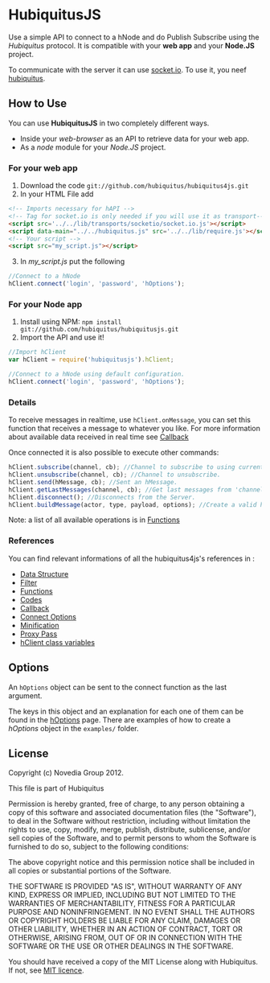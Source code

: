 # HubiquitusJS
Use a simple API to connect to a hNode and do Publish Subscribe using the
*Hubiquitus* protocol. It is compatible with your **web app** and your
**Node.JS** project.

To communicate with the server it can use
[socket.io](http://socket.io/). To use it, you neef
[hubiquitus](https://github.com/hubiquitus/hubiquitus).


## How to Use

You can use **HubiquitusJS** in two completely different ways.

* Inside your *web-browser* as an API to retrieve data for your web app.
* As a *node* module for your *Node.JS* project.

### For your web app
1. Download the code `git://github.com/hubiquitus/hubiquitus4js.git`
2. In your HTML File add

```html
<!-- Imports necessary for hAPI -->
<!-- Tag for socket.io is only needed if you will use it as transport-->
<script src='../../lib/transports/socketio/socket.io.js'></script>
<script data-main="../../hubiquitus.js" src='../../lib/require.js'></script>
<!-- Your script -->
<script src="my_script.js"></script>
```

3. In *my_script.js* put the following

```js
//Connect to a hNode
hClient.connect('login', 'password', 'hOptions');
```

### For your Node app
1. Install using NPM: `npm install git://github.com/hubiquitus/hubiquitusjs.git`
2. Import the API and use it!

```js
//Import hClient
var hClient = require('hubiquitusjs').hClient;

//Connect to a hNode using default configuration.
hClient.connect('login', 'password', 'hOptions');
```

### Details
To receive messages in realtime, use `hClient.onMessage`, you can set this function that
receives a message to whatever you like. For more information about available data received
in real time see [Callback](https://github.com/hubiquitus/hubiquitus4js/tree/master/docs/Callback)

Once connected it is also possible to execute other commands:

```js
hClient.subscribe(channel, cb); //Channel to subscribe to using current credentials.
hClient.unsubscribe(channel, cb); //Channel to unsubscribe.
hClient.send(hMessage, cb); //Sent an hMessage.
hClient.getLastMessages(channel, cb); //Get last messages from 'channel'
hClient.disconnect(); //Disconnects from the Server.
hClient.buildMessage(actor, type, payload, options); //Create a valid hMessage
```
Note: a list of all available operations is in [Functions](https://github.com/hubiquitus/hubiquitus4js/tree/master/docs/Functions)

### References
You can find relevant informations of all the hubiquitus4js's references in :
* [Data Structure](https://github.com/hubiquitus/hubiquitus4js/tree/master/docs/DataStructure)
* [Filter](https://github.com/hubiquitus/hubiquitus4js/tree/master/docs/Filter)
* [Functions](https://github.com/hubiquitus/hubiquitus4js/tree/master/docs/Functions)
* [Codes](https://github.com/hubiquitus/hubiquitus4js/tree/master/docs/Codes)
* [Callback](https://github.com/hubiquitus/hubiquitus4js/tree/master/docs/Callback)
* [Connect Options](https://github.com/hubiquitus/hubiquitus4js/tree/master/docs/hOptions)
* [Minification](https://github.com/hubiquitus/hubiquitus4js/tree/master/docs/Minification)
* [Proxy Pass](https://github.com/hubiquitus/hubiquitus4js/tree/master/docs/Proxy-Pass)
* [hClient class variables](https://github.com/hubiquitus/hubiquitus4js/tree/master/docs/hClient-class-variables)

## Options
An `hOptions` object can be sent to the connect function as the last argument.

The keys in this object and an explanation for each one of them can be
found in the [hOptions](https://github.com/hubiquitus/hubiquitus4js/tree/master/docs/hOptions) page.
There are examples of how to create a *hOptions* object in the `examples/` folder.

## License

Copyright (c) Novedia Group 2012.

This file is part of Hubiquitus

Permission is hereby granted, free of charge, to any person obtaining a copy
of this software and associated documentation files (the "Software"), to deal
in the Software without restriction, including without limitation the rights
to use, copy, modify, merge, publish, distribute, sublicense, and/or sell copies
of the Software, and to permit persons to whom the Software is furnished to do so,
subject to the following conditions:

The above copyright notice and this permission notice shall be included in all copies
or substantial portions of the Software.

THE SOFTWARE IS PROVIDED "AS IS", WITHOUT WARRANTY OF ANY KIND, EXPRESS OR IMPLIED,
INCLUDING BUT NOT LIMITED TO THE WARRANTIES OF MERCHANTABILITY, FITNESS FOR A PARTICULAR
PURPOSE AND NONINFRINGEMENT. IN NO EVENT SHALL THE AUTHORS OR COPYRIGHT HOLDERS BE LIABLE
FOR ANY CLAIM, DAMAGES OR OTHER LIABILITY, WHETHER IN AN ACTION OF CONTRACT, TORT OR OTHERWISE,
ARISING FROM, OUT OF OR IN CONNECTION WITH THE SOFTWARE OR THE USE OR OTHER DEALINGS IN THE SOFTWARE.

You should have received a copy of the MIT License along with Hubiquitus.
If not, see [MIT licence](http://opensource.org/licenses/mit-license.php).

